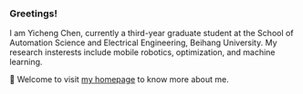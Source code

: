 ### Greetings!

I am Yicheng Chen, currently a third-year graduate student at the School of Automation Science and Electrical Engineering, Beihang University. My research insterests include mobile robotics, optimization, and machine learning.

🔭 Welcome to visit [my homepage](https://amos-chen98.github.io/) to know more about me.
